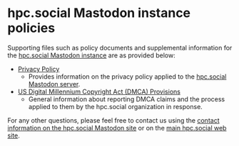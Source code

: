 # hpc.social Mastodon instance policies
Supporting files such as policy documents and supplemental information 
for the [hpc.social Mastodon instance](https://mast.hpc.social) are as provided below:

* [Privacy Policy](https://mast.social/privacy-policy)
    - Provides information on the privacy policy applied to the [hpc.social Mastodon server](https://mast.hpc.social).
* [US Digital Millennium Copyright Act (DMCA) Provisions](policies/dmca.md)
    - General information about reporting DMCA claims and the process applied to them by the hpc.social organization in response.
    
For any other questions, please feel free to contact us using the 
[contact information on the hpc.social Mastodon site](https://mast.hpc.social/about) or on the 
[main hpc.social web site](https://hpc.social).
